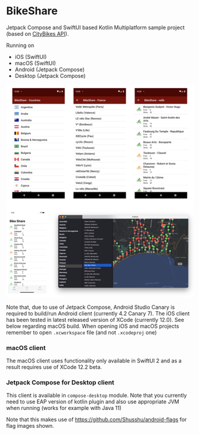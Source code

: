 # BikeShare

Jetpack Compose and SwiftUI based Kotlin Multiplatform sample project (based on [CityBikes API](http://api.citybik.es/v2/)).

Running on
* iOS (SwiftUI)
* macOS (SwiftUI)
* Android (Jetpack Compose)
* Desktop (Jetpack Compose)

![BikeShare Screenshot](/art/screenshot1.png?raw=true )
![BikeShare Screenshot](/art/screenshot2.png?raw=true )

Note that, due to use of Jetpack Compose, Android Studio Canary is required to build/run Android client (currently 4.2 Canary 7).
The iOS client has been tested in latest released version of XCode (currently 12.0). See below regarding macOS build.
When opening iOS and macOS projects remember to open `.xcworkspace` file (and not `.xcodeproj` one)


### macOS client
The macOS client uses functionality only available in SwiftUI 2 and as a result requires use of XCode 12.2 beta.

### Jetpack Compose for Desktop client

This client is available in `compose-desktop` module.  Note that you currently need to use EAP version of kotlin
plugin and also use appropriate JVM when running (works for example with Java 11)


Note that this makes use of https://github.com/Shusshu/android-flags for flag images shown.